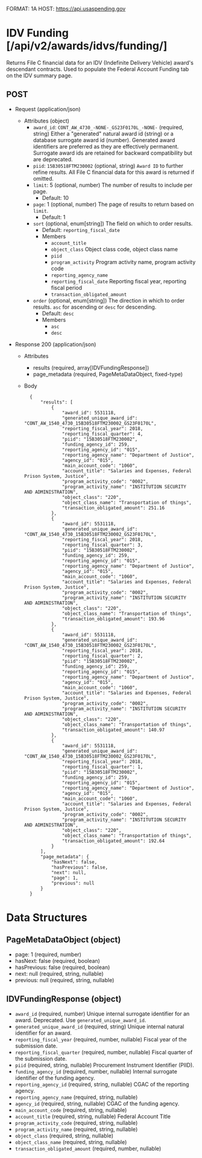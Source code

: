 FORMAT: 1A
HOST: https://api.usaspending.gov

# IDV Funding [/api/v2/awards/idvs/funding/]

Returns File C financial data for an IDV (Indefinite Delivery Vehicle) award's descendant contracts.  Used to populate the Federal Account Funding tab on the IDV summary page.

## POST

+ Request (application/json)
    + Attributes (object)
        + `award_id`: `CONT_AW_4730_-NONE-_GS23F0170L_-NONE-` (required, string)
            Either a "generated" natural award id (string) or a database surrogate award id (number).  Generated award identifiers are preferred as they are effectively permanent.  Surrogate award ids are retained for backward compatibility but are deprecated.
        + `piid`: `15B30518FTM230002` (optional, string)
            `Award ID` to further refine results.  All File C financial data for this award is returned if omitted.
        + `limit`: 5 (optional, number)
            The number of results to include per page.
            + Default: 10
        + `page`: 1 (optional, number)
            The page of results to return based on `limit`.
            + Default: 1
        + `sort` (optional, enum[string])
            The field on which to order results.
            + Default: `reporting_fiscal_date`
            + Members
                + `account_title`
                + `object_class`
                    Object class code, object class name
                + `piid`
                + `program_activity`
                    Program activity name, program activity code
                + `reporting_agency_name`
                + `reporting_fiscal_date`
                    Reporting fiscal year, reporting fiscal period
                + `transaction_obligated_amount`
        + `order` (optional, enum[string])
            The direction in which to order results. `asc` for ascending or `desc` for descending.
            + Default: `desc`
            + Members
                + `asc`
                + `desc`

+ Response 200 (application/json)
    + Attributes
        + results (required, array[IDVFundingResponse])
        + page_metadata (required, PageMetaDataObject, fixed-type)

    + Body

            {
                "results": [
                    {
                        "award_id": 5531118,
                        "generated_unique_award_id": "CONT_AW_1540_4730_15B30518FTM230002_GS23F0170L",
                        "reporting_fiscal_year": 2018,
                        "reporting_fiscal_quarter": 4,
                        "piid": "15B30518FTM230002",
                        "funding_agency_id": 259,
                        "reporting_agency_id": "015",
                        "reporting_agency_name": "Department of Justice",
                        "agency_id": "015",
                        "main_account_code": "1060",
                        "account_title": "Salaries and Expenses, Federal Prison System, Justice",
                        "program_activity_code": "0002",
                        "program_activity_name": "INSTITUTION SECURITY AND ADMINISTRATION",
                        "object_class": "220",
                        "object_class_name": "Transportation of things",
                        "transaction_obligated_amount": 251.16
                    },
                    {
                        "award_id": 5531118,
                        "generated_unique_award_id": "CONT_AW_1540_4730_15B30518FTM230002_GS23F0170L",
                        "reporting_fiscal_year": 2018,
                        "reporting_fiscal_quarter": 3,
                        "piid": "15B30518FTM230002",
                        "funding_agency_id": 259,
                        "reporting_agency_id": "015",
                        "reporting_agency_name": "Department of Justice",
                        "agency_id": "015",
                        "main_account_code": "1060",
                        "account_title": "Salaries and Expenses, Federal Prison System, Justice",
                        "program_activity_code": "0002",
                        "program_activity_name": "INSTITUTION SECURITY AND ADMINISTRATION",
                        "object_class": "220",
                        "object_class_name": "Transportation of things",
                        "transaction_obligated_amount": 193.96
                    },
                    {
                        "award_id": 5531118,
                        "generated_unique_award_id": "CONT_AW_1540_4730_15B30518FTM230002_GS23F0170L",
                        "reporting_fiscal_year": 2018,
                        "reporting_fiscal_quarter": 2,
                        "piid": "15B30518FTM230002",
                        "funding_agency_id": 259,
                        "reporting_agency_id": "015",
                        "reporting_agency_name": "Department of Justice",
                        "agency_id": "015",
                        "main_account_code": "1060",
                        "account_title": "Salaries and Expenses, Federal Prison System, Justice",
                        "program_activity_code": "0002",
                        "program_activity_name": "INSTITUTION SECURITY AND ADMINISTRATION",
                        "object_class": "220",
                        "object_class_name": "Transportation of things",
                        "transaction_obligated_amount": 140.97
                    },
                    {
                        "award_id": 5531118,
                        "generated_unique_award_id": "CONT_AW_1540_4730_15B30518FTM230002_GS23F0170L",
                        "reporting_fiscal_year": 2018,
                        "reporting_fiscal_quarter": 1,
                        "piid": "15B30518FTM230002",
                        "funding_agency_id": 259,
                        "reporting_agency_id": "015",
                        "reporting_agency_name": "Department of Justice",
                        "agency_id": "015",
                        "main_account_code": "1060",
                        "account_title": "Salaries and Expenses, Federal Prison System, Justice",
                        "program_activity_code": "0002",
                        "program_activity_name": "INSTITUTION SECURITY AND ADMINISTRATION",
                        "object_class": "220",
                        "object_class_name": "Transportation of things",
                        "transaction_obligated_amount": 192.64
                    }
                ],
                "page_metadata": {
                    "hasNext": false,
                    "hasPrevious": false,
                    "next": null,
                    "page": 1,
                    "previous": null
                }
            }

# Data Structures

## PageMetaDataObject (object)
+ page: 1 (required, number)
+ hasNext: false (required, boolean)
+ hasPrevious: false (required, boolean)
+ next: null (required, string, nullable)
+ previous: null (required, string, nullable)

## IDVFundingResponse (object)
+ `award_id` (required, number)
    Unique internal surrogate identifier for an award.  Deprecated.  Use `generated_unique_award_id`.
+ `generated_unique_award_id` (required, string)
    Unique internal natural identifier for an award.
+ `reporting_fiscal_year` (required, number, nullable)
    Fiscal year of the submission date.
+ `reporting_fiscal_quarter` (required, number, nullable)
    Fiscal quarter of the submission date.
+ `piid` (required, string, nullable)
    Procurement Instrument Identifier (PIID).
+ `funding_agency_id` (required, number, nullable)
    Internal surrogate identifier of the funding agency.
+ `reporting_agency_id` (required, string, nullable)
    CGAC of the reporting agency.
+ `reporting_agency_name` (required, string, nullable)
+ `agency_id` (required, string, nullable)
    CGAC of the funding agency.
+ `main_account_code` (required, string, nullable)
+ `account_title` (required, string, nullable)
    Federal Account Title
+ `program_activity_code` (required, string, nullable)
+ `program_activity_name` (required, string, nullable)
+ `object_class` (required, string, nullable)
+ `object_class_name` (required, string, nullable)
+ `transaction_obligated_amount` (required, number, nullable)
